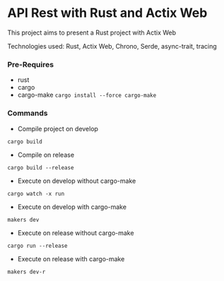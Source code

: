 # API Rest with Rust and Actix Web
This project aims to present a Rust project with Actix Web

Technologies used: Rust, Actix Web, Chrono, Serde, async-trait, tracing

### Pre-Requires
- rust
- cargo
- cargo-make
  `cargo install --force cargo-make`

### Commands

  - Compile project on develop

   `cargo build`

  - Compile on release

  `cargo build --release`

  - Execute on develop without cargo-make

  `cargo watch -x run`

  - Execute on develop with cargo-make

  `makers dev`

  - Execute on release without cargo-make

  `cargo run --release`

  - Execute on release with cargo-make

  `makers dev-r`






